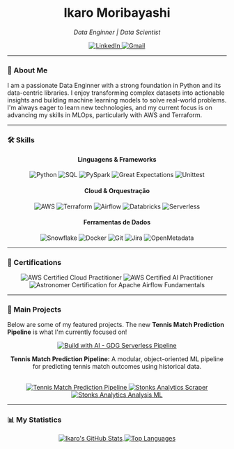 <div align="center">
  <h1 style="font-weight: bold;">Ikaro Moribayashi</h1>
  <p>
    <em>Data Enginner | Data Scientist</em>
  </p>
</div>

<div align="center">
  <a href="https://www.linkedin.com/in/ikarom/" target="_blank">
    <img src="https://img.shields.io/badge/LinkedIn-0077B5?style=for-the-badge&logo=linkedin&logoColor=white" alt="LinkedIn">
  </a>
  <a href="mailto:ikaromm@hotmail.com">
    <img src="https://img.shields.io/badge/Gmail-D14836?style=for-the-badge&logo=gmail&logoColor=white" alt="Gmail">
  </a>
</div>

---

### 👋 About Me

I am a passionate Data Enginner with a strong foundation in Python and its data-centric libraries. I enjoy transforming complex datasets into actionable insights and building machine learning models to solve real-world problems. I'm always eager to learn new technologies, and my current focus is on advancing my skills in MLOps, particularly with AWS and Terraform.

---

### 🛠️ Skills

<div align="center">
  <h4>Linguagens & Frameworks</h4>
  <p>
    <img alt="Python" src="https://img.shields.io/badge/Python-3776AB?style=for-the-badge&logo=python&logoColor=white" />
    <img alt="SQL" src="https://img.shields.io/badge/SQL-4479A1?style=for-the-badge&logo=mysql&logoColor=white" />
    <img alt="PySpark" src="https://img.shields.io/badge/PySpark-E25A1C?style=for-the-badge&logo=apache-spark&logoColor=white" />
    <img alt="Great Expectations" src="https://img.shields.io/badge/Great%20Expectations-FF6337?style=for-the-badge&logo=greatexpectations&logoColor=white" />
    <img alt="Unittest" src="https://img.shields.io/badge/unittest-14354C?style=for-the-badge&logo=python&logoColor=white" />
  </p>
  <h4>Cloud & Orquestração</h4>
  <p>
    <img alt="AWS" src="https://img.shields.io/badge/AWS-232F3E?style=for-the-badge&logo=amazon-aws&logoColor=white" />
    <img alt="Terraform" src="https://img.shields.io/badge/Terraform-7B42BC?style=for-the-badge&logo=terraform&logoColor=white" />
    <img alt="Airflow" src="https://img.shields.io/badge/Airflow-017CEE?style=for-the-badge&logo=apache-airflow&logoColor=white" />
    <img alt="Databricks" src="https://img.shields.io/badge/Databricks-FF3621?style=for-the-badge&logo=databricks&logoColor=white" />
    <img alt="Serverless" src="https://img.shields.io/badge/Serverless-FD5750?style=for-the-badge&logo=serverless&logoColor=white" />
  </p>
  <h4>Ferramentas de Dados</h4>
  <p>
    <img alt="Snowflake" src="https://img.shields.io/badge/Snowflake-29B5E8?style=for-the-badge&logo=snowflake&logoColor=white" />
    <img alt="Docker" src="https://img.shields.io/badge/Docker-2496ED?style=for-the-badge&logo=docker&logoColor=white" />
    <img alt="Git" src="https://img.shields.io/badge/Git-F05032?style=for-the-badge&logo=git&logoColor=white" />
    <img alt="Jira" src="https://img.shields.io/badge/Jira-0052CC?style=for-the-badge&logo=jira&logoColor=white" />
    <img alt="OpenMetadata" src="https://img.shields.io/badge/OpenMetadata-516FFF?style=for-the-badge&logo=data-lineage&logoColor=white" />
  </p>
</div>

---

### 📜 Certifications
<div align="center">
  <img src="https://img.shields.io/badge/AWS_Certified_Cloud_Practitioner-232F3E?style=for-the-badge&logo=amazon-aws&logoColor=white" alt="AWS Certified Cloud Practitioner">
  <img src="https://img.shields.io/badge/AWS_Certified_AI_Practitioner-232F3E?style=for-the-badge&logo=amazon-aws&logoColor=white" alt="AWS Certified AI Practitioner">
  <img src="https://img.shields.io/badge/Astronomer_Certified_Airflow_Fundamentals-017CEE?style=for-the-badge&logo=apache-airflow&logoColor=white" alt="Astronomer Certification for Apache Airflow Fundamentals">
</div>

---

### 🚀 Main Projects

Below are some of my featured projects. The new **Tennis Match Prediction Pipeline** is what I'm currently focused on!

<div align="center">
  <a href="https://github.com/ikaromm/build-with-ai-gdg">
    <img src="https://denvercoder1-github-readme-stats.vercel.app/api/pin/?username=ikaromm&repo=build-with-ai-gdg&theme=dark&hide_border=true" alt="Build with AI - GDG Serverless Pipeline">
  </a>
  <p><b>Tennis Match Prediction Pipeline:</b> A modular, object-oriented ML pipeline for predicting tennis match outcomes using historical data.</p>
</div>
<br>
<div align="center">
  <a href="https://github.com/ikaromm/class_tennis">
    <img src="https://denvercoder1-github-readme-stats.vercel.app/api/pin/?username=ikaromm&repo=class_tennis&theme=dark&hide_border=true" alt="Tennis Match Prediction Pipeline">
  </a>
  <a href="https://github.com/ikaromm/stonks_analytics_scraper">
    <img src="https://denvercoder1-github-readme-stats.vercel.app/api/pin/?username=ikaromm&repo=stonks_analytics_scraper&theme=dark&hide_border=true" alt="Stonks Analytics Scraper">
  </a>
  <a href="https://github.com/ikaromm/stonks_analytics_analysis_ML">
    <img src="https://denvercoder1-github-readme-stats.vercel.app/api/pin/?username=ikaromm&repo=stonks_analytics_analysis_ML&theme=dark&hide_border=true" alt="Stonks Analytics Analysis ML">
  </a>
  
</div>

---

### 📊 My Statistics

<div align="center">
  <a href="https://github.com/ikaromm">
    <img align="center" src="https://github-readme-stats.vercel.app/api?username=ikaromm&show_icons=true&theme=dark&hide_border=true&count_private=true" alt="Ikaro's GitHub Stats" />
  </a>
  <a href="https://github.com/ikaromm">
    <img align="center" src="https://github-readme-stats.vercel.app/api/top-langs/?username=ikaromm&theme=dark&hide_border=true&layout=compact" alt="Top Languages" />
  </a>
</div>
